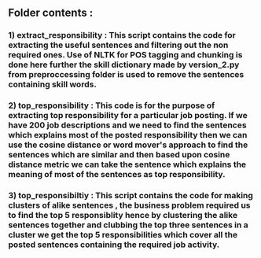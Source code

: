 ## Folder contents : 
### 1) extract_responsibility : This script contains the code for extracting the useful sentences and filtering out the non required ones. Use of NLTK for POS tagging and chunking is done here further the skill dictionary made by version_2.py from preproccessing folder is used to remove the sentences containing skill words.
### 2) top_responsibility : This code is for the purpose of extracting top responsibility for a particular job posting. If we have 200 job descriptions and we need to find the sentences which explains most of the posted responsibility then we can use the cosine distance or word mover's approach to find the sentences which are similar and then based upon cosine distance metric we can take the sentence which explains the meaning of most of the sentences as top responsibility.
### 3) top_responsibiltiy : This script contains the code for making clusters of alike sentences , the business problem required us to find the top 5 responsiblity hence by clustering the alike sentences together and clubbing the top three sentences in a cluster we get the top 5 responsibilities which cover all the posted sentences containing the required job activity.
